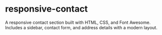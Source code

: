 # responsive-contact
A responsive contact section built with HTML, CSS, and Font Awesome. Includes a sidebar, contact form, and address details with a modern layout.
